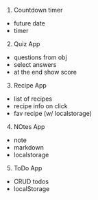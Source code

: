 1. Countdown timer

- future date
- timer

2. Quiz App

- questions from obj
- select answers
- at the end show score

3. Recipe App

- list of recipes
- recipe info on click
- fav recipe (w/ localstorage)

4. NOtes App

- note
- markdown
- localstorage

5. ToDo App

- CRUD todos
- localStorage